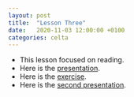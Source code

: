 ```yaml
---
layout: post
title:  "Lesson Three"
date:   2020-11-03 12:00:00 +0100
categories: celta
---
```


- This lesson focused on reading. 
- Here is the [presentation](https://drive.google.com/file/d/1GYiWCak9UhVcqqiHlGLLuJ4JJZ2trCzf/view?usp=sharing).
- Here is the [exercise](https://drive.google.com/file/d/1FtYULFOtwQD51GOX6P-CrlpnPfTQOORg/view?usp=sharing).
- Here is the [second presentation](https://drive.google.com/file/d/1u4UUExTMAh3QsGvVeR5TFSd9xH-I9_Zb/view?usp=sharing).

